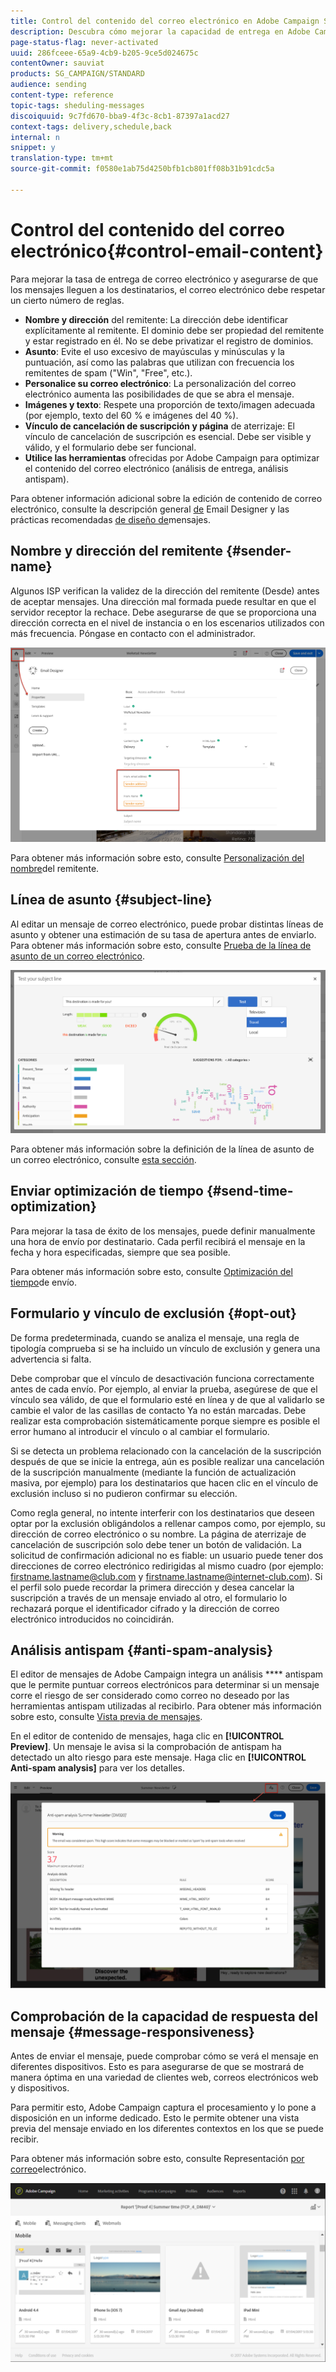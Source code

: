 ```yaml
---
title: Control del contenido del correo electrónico en Adobe Campaign Standard
description: Descubra cómo mejorar la capacidad de entrega en Adobe Campaign Standard al editar el contenido del correo electrónico.
page-status-flag: never-activated
uuid: 286fceee-65a9-4cb9-b205-9ce5d024675c
contentOwner: sauviat
products: SG_CAMPAIGN/STANDARD
audience: sending
content-type: reference
topic-tags: sheduling-messages
discoiquuid: 9c7fd670-bba9-4f3c-8cb1-87397a1acd27
context-tags: delivery,schedule,back
internal: n
snippet: y
translation-type: tm+mt
source-git-commit: f0580e1ab75d4250bfb1cb801ff08b31b91cdc5a

---
```



# Control del contenido del correo electrónico{#control-email-content}

Para mejorar la tasa de entrega de correo electrónico y asegurarse de que los mensajes lleguen a los destinatarios, el correo electrónico debe respetar un cierto número de reglas.

* **Nombre y dirección** del remitente: La dirección debe identificar explícitamente al remitente. El dominio debe ser propiedad del remitente y estar registrado en él. No se debe privatizar el registro de dominios.
* **Asunto**: Evite el uso excesivo de mayúsculas y minúsculas y la puntuación, así como las palabras que utilizan con frecuencia los remitentes de spam ("Win", "Free", etc.).
* **Personalice su correo electrónico**: La personalización del correo electrónico aumenta las posibilidades de que se abra el mensaje.
* **Imágenes y texto**: Respete una proporción de texto/imagen adecuada (por ejemplo, texto del 60 % e imágenes del 40 %).
* **Vínculo de cancelación de suscripción y página** de aterrizaje: El vínculo de cancelación de suscripción es esencial. Debe ser visible y válido, y el formulario debe ser funcional.
* **Utilice las herramientas** ofrecidas por Adobe Campaign para optimizar el contenido del correo electrónico (análisis de entrega, análisis antispam).

Para obtener información adicional sobre la edición de contenido de correo electrónico, consulte la descripción general [de](../../designing/using/designing-content-in-adobe-campaign.md) Email Designer y las prácticas recomendadas [de diseño de](../../designing/using/overview.md#content-design-best-practices)mensajes.

## Nombre y dirección del remitente {#sender-name}

Algunos ISP verifican la validez de la dirección del remitente (Desde) antes de aceptar mensajes. Una dirección mal formada puede resultar en que el servidor receptor la rechace. Debe asegurarse de que se proporciona una dirección correcta en el nivel de instancia o en los escenarios utilizados con más frecuencia. Póngase en contacto con el administrador.

![](assets/delivery_content_edition16.png)

Para obtener más información sobre esto, consulte [Personalización del nombre](../../designing/using/personalization.md#personalizing-the-sender)del remitente.

## Línea de asunto {#subject-line}

Al editar un mensaje de correo electrónico, puede probar distintas líneas de asunto y obtener una estimación de su tasa de apertura antes de enviarlo. Para obtener más información sobre esto, consulte [Prueba de la línea de asunto de un correo electrónico](../../sending/using/testing-subject-line-email.md).

![](assets/predictive_subject_line_example.png)

Para obtener más información sobre la definición de la línea de asunto de un correo electrónico, consulte [esta sección](../../designing/using/subject-line.md).

## Enviar optimización de tiempo {#send-time-optimization}

Para mejorar la tasa de éxito de los mensajes, puede definir manualmente una hora de envío por destinatario. Cada perfil recibirá el mensaje en la fecha y hora especificadas, siempre que sea posible.

Para obtener más información sobre esto, consulte [Optimización del tiempo](../../sending/using/optimizing-the-sending-time.md)de envío.

## Formulario y vínculo de exclusión {#opt-out}

De forma predeterminada, cuando se analiza el mensaje, una regla de tipología comprueba si se ha incluido un vínculo de exclusión y genera una advertencia si falta.

Debe comprobar que el vínculo de desactivación funciona correctamente antes de cada envío. Por ejemplo, al enviar la prueba, asegúrese de que el vínculo sea válido, de que el formulario esté en línea y de que al validarlo se cambie el valor de las casillas de contacto Ya no están marcadas. Debe realizar esta comprobación sistemáticamente porque siempre es posible el error humano al introducir el vínculo o al cambiar el formulario.

Si se detecta un problema relacionado con la cancelación de la suscripción después de que se inicie la entrega, aún es posible realizar una cancelación de la suscripción manualmente (mediante la función de actualización masiva, por ejemplo) para los destinatarios que hacen clic en el vínculo de exclusión incluso si no pudieron confirmar su elección.

Como regla general, no intente interferir con los destinatarios que deseen optar por la exclusión obligándolos a rellenar campos como, por ejemplo, su dirección de correo electrónico o su nombre. La página de aterrizaje de cancelación de suscripción solo debe tener un botón de validación. La solicitud de confirmación adicional no es fiable: un usuario puede tener dos direcciones de correo electrónico redirigidas al mismo cuadro (por ejemplo: firstname.lastname@club.com y firstname.lastname@internet-club.com). Si el perfil solo puede recordar la primera dirección y desea cancelar la suscripción a través de un mensaje enviado al otro, el formulario lo rechazará porque el identificador cifrado y la dirección de correo electrónico introducidos no coincidirán.

## Análisis antispam {#anti-spam-analysis}

El editor de mensajes de Adobe Campaign integra un análisis **** antispam que le permite puntuar correos electrónicos para determinar si un mensaje corre el riesgo de ser considerado como correo no deseado por las herramientas antispam utilizadas al recibirlo. Para obtener más información sobre esto, consulte [Vista previa de mensajes](../../sending/using/previewing-messages.md).

En el editor de contenido de mensajes, haga clic en **[!UICONTROL Preview]**. Un mensaje le avisa si la comprobación de antispam ha detectado un alto riesgo para este mensaje. Haga clic en **[!UICONTROL Anti-spam analysis]** para ver los detalles.

![](assets/sending_anti-spam_analysis.png)

## Comprobación de la capacidad de respuesta del mensaje {#message-responsiveness}

Antes de enviar el mensaje, puede comprobar cómo se verá el mensaje en diferentes dispositivos. Esto es para asegurarse de que se mostrará de manera óptima en una variedad de clientes web, correos electrónicos web y dispositivos.

Para permitir esto, Adobe Campaign captura el procesamiento y lo pone a disposición en un informe dedicado. Esto le permite obtener una vista previa del mensaje enviado en los diferentes contextos en los que se puede recibir.

Para obtener más información sobre esto, consulte Representación [por correo](../../sending/using/email-rendering.md)electrónico.

![](assets/inbox_rendering_report_3.png)
